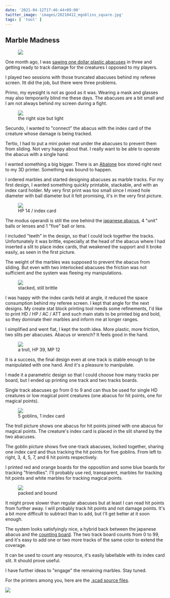 ```yaml
---
date: '2021-04-12T17:46:44+09:00'
twitter_image: 'images/20210412_mgoblins_square.jpg'
tags: [ 'tool' ]
---
```


## Marble Madness

<figure class="left smaller">
<a href="images/20210412_msmall.jpg"><img src="images/20210412_msmall.jpg" loading="lazy" /></a>
<figcaption>
</figcaption>
</figure>

One month ago, I was [sawing one dollar plastic abacuses](20210305.html?t=Abacus_Hit_Gauge&f=marble_abacus) in three and getting ready to track damage for the creatures I opposed to my players.

I played two sessions with those truncated abacuses behind my referee screen. Itt did the job, but there were three problems.

Primo, my eyesight is not as good as it was. Wearing a mask and glasses may also temporarily blind me these days. The abacuses are a bit small and I am not always behind my screen during a fight.

<figure class="right smaller">
<a href="images/20210412_mlight.jpg"><img src="images/20210412_mlight.jpg" loading="lazy" /></a>
<figcaption>
the right size but light
</figcaption>
</figure>

Secundo, I wanted to "connect" the abacus with the index card of the creature whose damage is being tracked.

Tertio, I had to put a mini poker mat under the abacuses to prevent them from sliding. Not very happy about that. I really want to be able to operate the abacus with a single hand.

I wanted something a big bigger. There is an [Abalone](https://en.wikipedia.org/wiki/Abalone_(board_game)) box stored right next to my 3D printer. Something was bound to happen.

I ordered marbles and started designing abacuses as marble tracks. For my first design, I wanted something quickly printable, stackable, and with an index card holder. My very first print was too small since I mixed hole diameter with ball diameter but it felt promising, it's in the very first picture.

<figure class="left smaller">
<a href="images/20210412_myellow.jpg"><img src="images/20210412_myellow.jpg" loading="lazy" /></a>
<figcaption>
HP 14 / index card
</figcaption>
</figure>

The modus operandi is still the one behind the [japanese abacus](https://en.wikipedia.org/wiki/Soroban), 4 "unit" balls or lenses and 1 "five" ball or lens.

I included "teeth" in the design, so that I could lock together the tracks. Unfortunately it was brittle, especially at the head of the abacus where I had inserted a slit to place index cards, that weakened the support and it broke easily, as seen in the first picture.

The weight of the marbles was supposed to prevent the abacus from sliding. But even with two interlocked abacuses the friction was not sufficient and the system was fleeing my manipulations.

<figure class="right smaller">
<a href="images/20210412_mstack0.jpg"><img src="images/20210412_mstack0.jpg" loading="lazy" /></a>
<figcaption>
stacked, still brittle
</figcaption>
</figure>

I was happy with the index cards held at angle, it reduced the space consumption behind my referee screen. I kept that angle for the next designs. My create stat block printing tool needs some refinements, I'd like to print HD / HP / AC / ATT and such main stats to be printed big and bold, so they dominate their marbles and inform me at longer ranges.

I simplified and went flat, I kept the tooth idea. More plastic, more friction, two slits per abacuses. Abacus or wrench? It feels good in the hand.

<figure class="left smaller">
<a href="images/20210412_mtroll.jpg"><img src="images/20210412_mtroll.jpg" loading="lazy" /></a>
<figcaption>
a troll, HP 39, MP 12
</figcaption>
</figure>

It is a success, the final design even at one track is stable enough to be manipulated with one hand. And it's a pleasure to manipulate.

I made it a parametric design so that I could choose how many tracks per board, but I ended up printing one track and two tracks boards.

Single track abacuses go from 0 to 9 and can thus be used for single HD creatures or low magical point creatures (one abacus for hit points, one for magical points).

<figure class="right smaller">
<a href="images/20210412_mgoblins.jpg"><img src="images/20210412_mgoblins.jpg" loading="lazy" /></a>
<figcaption>
5 goblins, 1 index card
</figcaption>
</figure>

The troll picture shows one abacus for hit points joined with one abacus for magical points. The creature's index card is placed in the slit shared by the two abacuses.

The goblin picture shows five one-track abacuses, locked together, sharing one index card and thus tracking the hit points for five goblins. From left to right, 3, 4, 5, 7, and 6 hit points respectively.

I printed red and orange boards for the opposition and some blue boards for tracking "friendlies". I'll probably use red, transparent, marbles for tracking hit points and white marbles for tracking magical points.

<figure class="left smaller">
<a href="images/20210412_mstack.jpg"><img src="images/20210412_mstack.jpg" loading="lazy" /></a>
<figcaption>
packed and bound
</figcaption>
</figure>

It might prove slower than regular abacuses but at least I can read hit points from further away. I will probably track hit points and not damage points. It's a bit more difficult to subtract than to add, but I'll get better at it soon enough.

The system looks satisfyingly nice, a hybrid back between the japanese abacus and the [counting board](https://en.wikipedia.org/wiki/Counting_board). The two track board counts from 0 to 99, and it's easy to add one or two more tracks of the same color to extend the coverage.

It can be used to count any resource, it's easily labellable with its index card slit. It should prove useful.

I have further ideas to "engage" the remaining marbles. Stay tuned.

For the printers among you, here are the [.scad source files](https://github.com/jmettraux/rpg.scad/tree/master/abacus).

<img class="pix" src="/images/pix.png?t=marble_madness" loading="lazy" />


